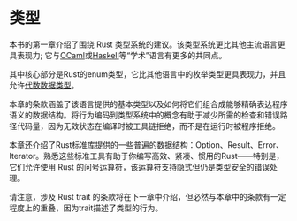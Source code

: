 # 类型

本书的第一章介绍了围绕 Rust 类型系统的建议。该类型系统更比其他主流语言更具表现力; 它与[OCaml](https://ocaml.org/)或[Haskell](https://www.haskell.org)等“学术”语言有更多的共同点。

其中核心部分是Rust的enum类型，它比其他语言中的枚举类型更具表现力，并且允许[代数数据类型](https://en.wikipedia.org/wiki/Algebraic_data_type)。

本章的条款涵盖了该语言提供的基本类型以及如何将它们组合成能够精确表达程序语义的数据结构。将行为编码到类型系统中的概念有助于减少所需的检查和错误路径代码量，因为无效状态在编译时被工具链拒绝，而不是在运行时被程序拒绝。

本章还介绍了Rust标准库提供的一些普遍的数据结构：Option、Result、Error、Iterator。熟悉这些标准工具有助于你编写高效、紧凑、惯用的Rust——特别是，它们允许使用 Rust 的问号运算符，该运算符支持隐式但仍是类型安全的错误处理。

请注意，涉及 Rust trait 的条款将在下一章中介绍，但必然与本章中的条款有一定程度上的重叠，因为trait描述了类型的行为。
